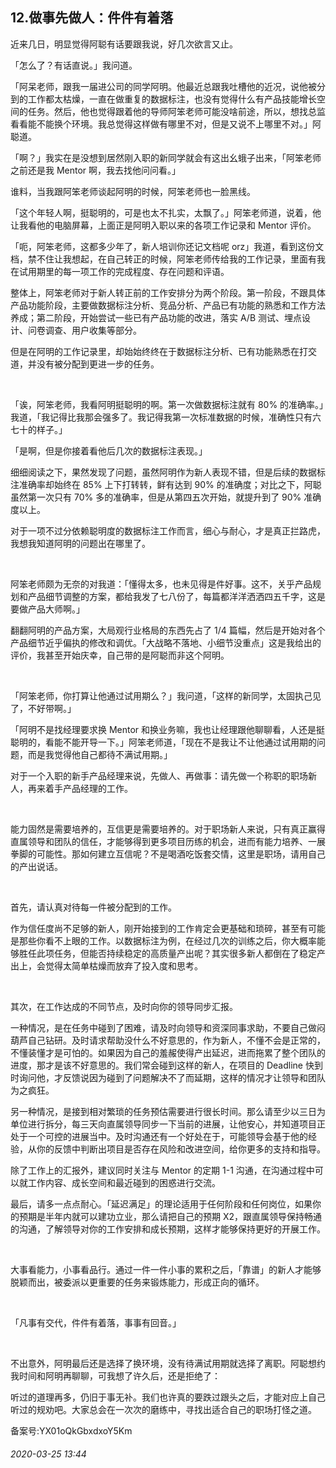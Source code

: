 ## 12.做事先做人：件件有着落
近来几日，明显觉得阿聪有话要跟我说，好几次欲言又止。


「怎么了？有话直说。」我问道。


「阿呆老师，跟我一届进公司的同学阿明。他最近总跟我吐槽他的近况，说他被分到的工作都太枯燥，一直在做重复的数据标注，也没有觉得什么有产品技能增长空间的任务。然后，他也觉得跟着他的导师阿笨老师可能没啥前途，所以，想找总监看看能不能换个环境。我总觉得这样做有哪里不对，但是又说不上哪里不对。」阿聪道。


「啊？」我实在是没想到居然刚入职的新同学就会有这出幺蛾子出来，「阿笨老师之前还是我 Mentor 啊，我去找他问问看。」


谁料，当我跟阿笨老师谈起阿明的时候，阿笨老师也一脸黑线。


「这个年轻人啊，挺聪明的，可是也太不扎实，太飘了。」阿笨老师道，说着，他让我看他的电脑屏幕，上面正是阿明入职以来的各项工作记录和 Mentor 评价。


「呃，阿笨老师，这都多少年了，新人培训你还记文档呢 orz」我道，看到这份文档，禁不住让我想起，在自己转正的时候，阿笨老师传给我的工作记录，里面有我在试用期里的每一项工作的完成程度、存在问题和评语。


整体上，阿笨老师对于新人转正前的工作安排分为两个阶段。第一阶段，不跟具体产品功能阶段，主要做数据标注分析、竞品分析、产品已有功能的熟悉和工作方法养成；第二阶段，开始尝试一些已有产品功能的改进，落实 A/B 测试、埋点设计、问卷调查、用户收集等部分。


但是在阿明的工作记录里，却始始终终在于数据标注分析、已有功能熟悉在打交道，并没有被分配到更进一步的任务。


 


「诶，阿笨老师，我看阿明挺聪明的啊。第一次做数据标注就有 80% 的准确率。」我道，「我记得比我那会强多了。我记得我第一次标准数据的时候，准确性只有六七十的样子。」


「是啊，但是你接着看他后几次的数据标注表现。」


细细阅读之下，果然发现了问题，虽然阿明作为新人表现不错，但是后续的数据标注准确率却始终在 85% 上下打转转，鲜有达到 90% 的准确度；对比之下，阿聪虽然第一次只有 70% 多的准确率，但是从第四五次开始，就提升到了 90% 准确度以上。


对于一项不过分依赖聪明度的数据标注工作而言，细心与耐心，才是真正拦路虎，我想我知道阿明的问题出在哪里了。


 


阿笨老师颇为无奈的对我道：「懂得太多，也未见得是件好事。这不，关乎产品规划和产品细节调整的方案，都给我发了七八份了，每篇都洋洋洒洒四五千字，这是要做产品大师啊。」


翻翻阿明的产品方案，大局观行业格局的东西先占了 1/4 篇幅，然后是开始对各个产品细节近乎偏执的修改和调优。「大战略不落地、小细节没重点」这是我给出的评价，我甚至开始庆幸，自己带的是阿聪而非这个阿明。


 


「阿笨老师，你打算让他通过试用期么？」我问道，「这样的新同学，太固执己见了，不好带啊。」


「阿明不是找经理要求换 Mentor 和换业务嘛，我也让经理跟他聊聊看，人还是挺聪明的，看能不能开导一下。」阿笨老师道，「现在不是我让不让他通过试用期的问题，而是我觉得他自己都待不满试用期。」


对于一个入职的新手产品经理来说，先做人、再做事：请先做一个称职的职场新人，再来着手产品经理的工作。


 


能力固然是需要培养的，互信更是需要培养的。对于职场新人来说，只有真正赢得直属领导和团队的信任，才能够得到更多项目历练的机会，进而有能力培养、一展拳脚的可能性。那如何建立互信呢？不是喝酒吃饭套交情，这里是职场，请用自己的产出说话。


 


首先，请认真对待每一件被分配到的工作。


作为信任度尚不足够的新人，刚开始接到的工作肯定会更基础和琐碎，甚至有可能是那些你看不上眼的工作。以数据标注为例，在经过几次的训练之后，你大概率能够胜任此项任务，但能否持续稳定的高质量产出呢？其实很多新人都倒在了稳定产出上，会觉得太简单枯燥而放弃了投入度和思考。


 


其次，在工作达成的不同节点，及时向你的领导同步汇报。


一种情况，是在任务中碰到了困难，请及时向领导和资深同事求助，不要自己做闷葫芦自己钻研。及时请求帮助没什么不好意思的，作为新人，不懂不会是正常的，不懂装懂才是可怕的。如果因为自己的羞赧使得产出延迟，进而拖累了整个团队的进度，那才是该不好意思的。我们常会碰到这样的新人，在项目的 Deadline 快到时询问他，才反馈说因为碰到了问题解决不了而延期，这样的情况才让领导和团队为之疯狂。


另一种情况，是接到相对繁琐的任务预估需要进行很长时间。那么请至少以三日为单位进行拆分，每三天向直属领导同步一下当前的进展，让他安心，并知道项目正处于一个可控的进展当中。及时沟通还有一个好处在于，可能领导会基于他的经验，从你的反馈中判断出项目是否存在风险和改进空间，给你更多的支持和指导。


除了工作上的汇报外，建议同时关注与 Mentor 的定期 1-1 沟通，在沟通过程中可以就工作内容、成长空间和最近碰到的困惑进行交流。


最后，请多一点点耐心。「延迟满足」的理论适用于任何阶段和任何岗位，如果你的预期是半年内就可以建功立业，那么请把自己的预期 X2，跟直属领导保持畅通的沟通，了解领导对你的工作安排和成长预期，这样才能够保持更好的开展工作。


 


大事看能力，小事看品行。通过一件一件小事的累积之后，「靠谱」的新人才能够脱颖而出，被委派以更重要的任务来锻炼能力，形成正向的循环。


 


「凡事有交代，件件有着落，事事有回音。」


  


不出意外，阿明最后还是选择了换环境，没有待满试用期就选择了离职。阿聪想约我时间和阿明再聊聊，可我想了许久后，还是拒绝了：


听过的道理再多，仍旧于事无补。我们也许真的要跌过跟头之后，才能对应上自己听过的规劝吧。大家总会在一次次的磨练中，寻找出适合自己的职场打怪之道。


备案号:YX01oQkGbxdxoY5Km


###### 2020-03-25 13:44
